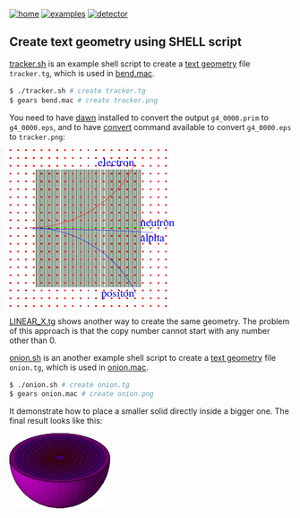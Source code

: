[![home](https://img.shields.io/badge/gears-home-blue?style=flat)](../../..)
[![examples](https://img.shields.io/badge/gears-examples-green?style=flat)](../..)
[![detector](https://img.shields.io/badge/examples-detector-orange?style=flat)](..)

## Create text geometry using SHELL script

[tracker.sh][] is an example shell script to create a [text geometry][tg] file `tracker.tg`, which is used in [bend.mac][].

```sh
$ ./tracker.sh # create tracker.tg
$ gears bend.mac # create tracker.png
```

You need to have [dawn][] installed to convert the output `g4_0000.prim` to `g4_0000.eps`, and to have [convert][] command available to convert `g4_0000.eps` to `tracker.png`:

![tracker.png](tracker.png)

[LINEAR_X.tg][] shows another way to create the same geometry. The problem of this approach is that the copy number cannot start with any number other than 0.

[onion.sh][] is an another example shell script to create a [text geometry][tg] file `onion.tg`, which is used in [onion.mac][].

```sh
$ ./onion.sh # create onion.tg
$ gears onion.mac # create onion.png
```

It demonstrate how to place a smaller solid directly inside a bigger one. The final result looks like this:

![onion.png](onion.png)

[tracker.sh]:{{site.file}}/examples/detector/scripts/tracker.sh
[bend.mac]:{{site.file}}/examples/detector/scripts/bend.mac
[tg]: {{site.g4doc}}/Detector/Geometry/geomASCII.html
[dawn]:https://geant4.kek.jp/~tanaka/DAWN/About_DAWN.html
[LINEAR_X.tg]:{{site.file}}/examples/detector/scripts/LINEAR_X.tg
[convert]:https://imagemagick.org/script/convert.php
[onion.sh]:{{site.file}}/examples/detector/scripts/onion.sh
[onion.mac]:{{site.file}}/examples/detector/scripts/onion.mac

